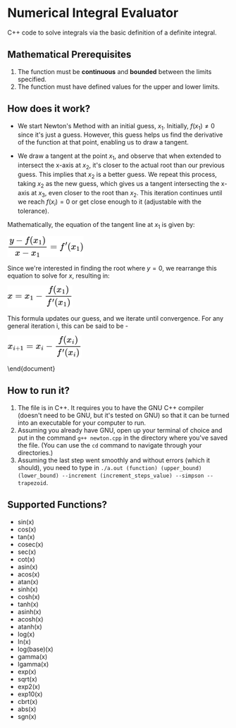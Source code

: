 # Numerical Integral Evaluator

C++ code to solve integrals via the basic definition of a definite integral.

## Mathematical Prerequisites
1. The function must be **continuous** and **bounded** between the limits specified.
2. The function must have defined values for the upper and lower limits.

## How does it work?
* We start Newton's Method with an initial guess, $x_1$. Initially, $f(x_1) \neq 0$ since it's just a guess. However, this guess helps us find the derivative of the function at that point, enabling us to draw a tangent.

* We draw a tangent at the point $x_1$, and observe that when extended to intersect the x-axis at $x_2$, it's closer to the actual root than our previous guess. This implies that $x_2$ is a better guess. We repeat this process, taking $x_2$ as the new guess, which gives us a tangent intersecting the x-axis at $x_3$, even closer to the root than $x_2$. This iteration continues until we reach $f(x_i) = 0$ or get close enough to it (adjustable with the tolerance).

Mathematically, the equation of the tangent line at $x_1$ is given by:

![image](sources/1.png)

Since we're interested in finding the root where $y = 0$, we rearrange this equation to solve for $x$, resulting in:

![image](sources/2.png)

This formula updates our guess, and we iterate until convergence.
For any general iteration i, this can be said to be - 

![image](sources/3.png)

\end{document}



## How to run it?
1. The file is in C++. It requires you to have the GNU C++ compiler (doesn't need to be GNU, but it's tested on GNU) so that it can be turned into an executable for your computer to run.
2. Assuming you already have GNU, open up your terminal of choice and put in the command `g++ newton.cpp` in the directory where you've saved the file. (You can use the `cd` command to navigate through your directories.)
3. Assuming the last step went smoothly and without errors (which it should), you need to type in `./a.out (function) (upper_bound) (lower_bound) --increment (increment_steps_value) --simpson --trapezoid`.

## Supported Functions?

* sin(x)
* cos(x)
* tan(x)
* cosec(x)
* sec(x)
* cot(x)
* asin(x)
* acos(x)
* atan(x)
* sinh(x)
* cosh(x)
* tanh(x)
* asinh(x)
* acosh(x)
* atanh(x)
* log(x)
* ln(x)
* log(base)(x)
* gamma(x)
* lgamma(x)
* exp(x)
* sqrt(x)
* exp2(x)
* exp10(x)
* cbrt(x)
* abs(x)
* sgn(x)
